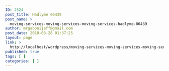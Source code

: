 ```yaml
---
ID: 2524
post_title: Hadlyme 06439
post_name: >
  moving-services-moving-services-moving-services-hadlyme-06439
author: mrgabonijeff@gmail.com
post_date: 2018-03-28 01:37:25
layout: page
link: >
  http://localhost/wordpress/moving-services-moving-services-moving-services-hadlyme-06439/
published: true
tags: [ ]
categories: [ ]
---
```

